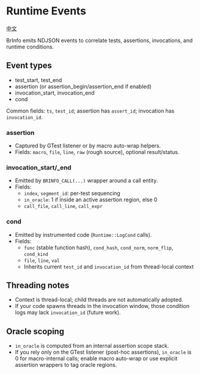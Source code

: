 # Runtime Events

[中文](./Runtime.zh.md)

BrInfo emits NDJSON events to correlate tests, assertions, invocations, and runtime conditions.

## Event types

- test_start, test_end
- assertion (or assertion_begin/assertion_end if enabled)
- invocation_start, invocation_end
- cond

Common fields: `ts`, `test_id`; assertion has `assert_id`; invocation has `invocation_id`.

### assertion

- Captured by GTest listener or by macro auto-wrap helpers.
- Fields: `macro`, `file`, `line`, `raw` (rough source), optional result/status.

### invocation_start/_end

- Emitted by `BRINFO_CALL(...)` wrapper around a call entity.
- Fields:
  - `index`, `segment_id`: per-test sequencing
  - `in_oracle`: 1 if inside an active assertion region, else 0
  - `call_file`, `call_line`, `call_expr`

### cond

- Emitted by instrumented code (`Runtime::LogCond` calls).
- Fields:
  - `func` (stable function hash), `cond_hash`, `cond_norm`, `norm_flip`, `cond_kind`
  - `file`, `line`, `val`
  - Inherits current `test_id` and `invocation_id` from thread-local context

## Threading notes

- Context is thread-local; child threads are not automatically adopted.
- If your code spawns threads in the invocation window, those condition logs may lack `invocation_id` (future work).

## Oracle scoping

- `in_oracle` is computed from an internal assertion scope stack.
- If you rely only on the GTest listener (post-hoc assertions), `in_oracle` is 0 for macro-internal calls; enable macro auto-wrap or use explicit assertion wrappers to tag oracle regions.
